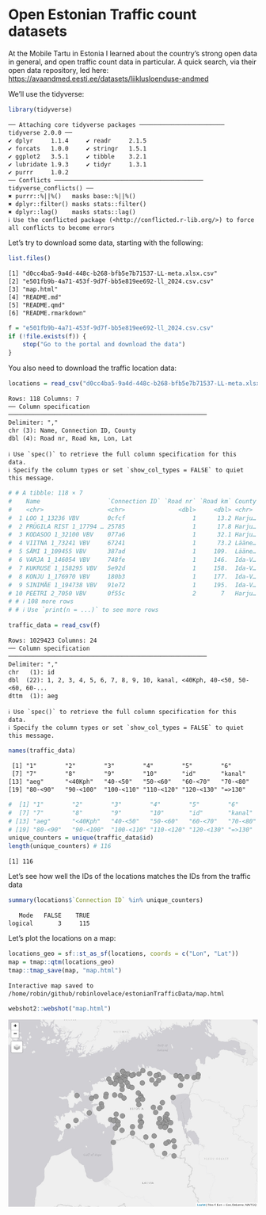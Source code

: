 # Open Estonian Traffic count datasets


At the Mobile Tartu in Estonia I learned about the country’s strong open
data in general, and open traffic count data in particular. A quick
search, via their open data repository, led here:
https://avaandmed.eesti.ee/datasets/liiklusloenduse-andmed

We’ll use the tidyverse:

``` r
library(tidyverse)
```

    ── Attaching core tidyverse packages ──────────────────────── tidyverse 2.0.0 ──
    ✔ dplyr     1.1.4     ✔ readr     2.1.5
    ✔ forcats   1.0.0     ✔ stringr   1.5.1
    ✔ ggplot2   3.5.1     ✔ tibble    3.2.1
    ✔ lubridate 1.9.3     ✔ tidyr     1.3.1
    ✔ purrr     1.0.2     
    ── Conflicts ────────────────────────────────────────── tidyverse_conflicts() ──
    ✖ purrr::%||%()   masks base::%||%()
    ✖ dplyr::filter() masks stats::filter()
    ✖ dplyr::lag()    masks stats::lag()
    ℹ Use the conflicted package (<http://conflicted.r-lib.org/>) to force all conflicts to become errors

Let’s try to download some data, starting with the following:

``` r
list.files()
```

    [1] "d0cc4ba5-9a4d-448c-b268-bfb5e7b71537-LL-meta.xlsx.csv"
    [2] "e501fb9b-4a71-453f-9d7f-bb5e819ee692-ll_2024.csv.csv" 
    [3] "map.html"                                             
    [4] "README.md"                                            
    [5] "README.qmd"                                           
    [6] "README.rmarkdown"                                     

``` r
f = "e501fb9b-4a71-453f-9d7f-bb5e819ee692-ll_2024.csv.csv"
if (!file.exists(f)) {
    stop("Go to the portal and download the data")
}
```

You also need to download the traffic location data:

``` r
locations = read_csv("d0cc4ba5-9a4d-448c-b268-bfb5e7b71537-LL-meta.xlsx.csv")
```

    Rows: 118 Columns: 7
    ── Column specification ────────────────────────────────────────────────────────
    Delimiter: ","
    chr (3): Name, Connection ID, County
    dbl (4): Road nr, Road km, Lon, Lat

    ℹ Use `spec()` to retrieve the full column specification for this data.
    ℹ Specify the column types or set `show_col_types = FALSE` to quiet this message.

``` r
# # A tibble: 118 × 7
#    Name                   `Connection ID` `Road nr` `Road km` County   Lon   Lat
#    <chr>                  <chr>               <dbl>     <dbl> <chr>  <dbl> <dbl>
#  1 LOO 1_13236 VBV        0cfcf                   1      13.2 Harju…  25.0  59.4
#  2 PRÜGILA RIST 1_17794 … 25785                   1      17.8 Harju…  25.0  59.5
#  3 KODASOO 1_32100 VBV    077a6                   1      32.1 Harju…  25.3  59.4
#  4 VIITNA 1_73241 VBV     67241                   1      73.2 Lääne…  26.0  59.5
#  5 SÄMI 1_109455 VBV      387ad                   1     109.  Lääne…  26.6  59.4
#  6 VARJA 1_146054 VBV     748fe                   1     146.  Ida-V…  27.1  59.4
#  7 KUKRUSE 1_158295 VBV   5e92d                   1     158.  Ida-V…  27.3  59.4
#  8 KONJU 1_176970 VBV     180b3                   1     177.  Ida-V…  27.6  59.4
#  9 SINIMÄE 1_194738 VBV   91e72                   1     195.  Ida-V…  27.9  59.4
# 10 PEETRI 2_7050 VBV      0f55c                   2       7   Harju…  24.8  59.4
# # ℹ 108 more rows
# # ℹ Use `print(n = ...)` to see more rows
```

``` r
traffic_data = read_csv(f)
```

    Rows: 1029423 Columns: 24
    ── Column specification ────────────────────────────────────────────────────────
    Delimiter: ","
    chr   (1): id
    dbl  (22): 1, 2, 3, 4, 5, 6, 7, 8, 9, 10, kanal, <40Kph, 40-<50, 50-<60, 60-...
    dttm  (1): aeg

    ℹ Use `spec()` to retrieve the full column specification for this data.
    ℹ Specify the column types or set `show_col_types = FALSE` to quiet this message.

``` r
names(traffic_data)
```

     [1] "1"        "2"        "3"        "4"        "5"        "6"       
     [7] "7"        "8"        "9"        "10"       "id"       "kanal"   
    [13] "aeg"      "<40Kph"   "40-<50"   "50-<60"   "60-<70"   "70-<80"  
    [19] "80-<90"   "90-<100"  "100-<110" "110-<120" "120-<130" "=>130"   

``` r
#  [1] "1"        "2"        "3"        "4"        "5"        "6"       
#  [7] "7"        "8"        "9"        "10"       "id"       "kanal"   
# [13] "aeg"      "<40Kph"   "40-<50"   "50-<60"   "60-<70"   "70-<80"  
# [19] "80-<90"   "90-<100"  "100-<110" "110-<120" "120-<130" "=>130"
unique_counters = unique(traffic_data$id)
length(unique_counters) # 116
```

    [1] 116

Let’s see how well the IDs of the locations matches the IDs from the
traffic data

``` r
summary(locations$`Connection ID` %in% unique_counters)
```

       Mode   FALSE    TRUE 
    logical       3     115 

Let’s plot the locations on a map:

``` r
locations_geo = sf::st_as_sf(locations, coords = c("Lon", "Lat"))
map = tmap::qtm(locations_geo)
tmap::tmap_save(map, "map.html")
```

    Interactive map saved to /home/robin/github/robinlovelace/estonianTrafficData/map.html

``` r
webshot2::webshot("map.html")
```

![](README_files/figure-commonmark/locations-1.png)
